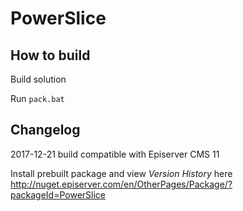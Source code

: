 # PowerSlice

## How to build

Build solution

Run `pack.bat`


## Changelog

2017-12-21 build compatible with Episerver CMS 11

Install prebuilt package and view *Version History* here 
http://nuget.episerver.com/en/OtherPages/Package/?packageId=PowerSlice
